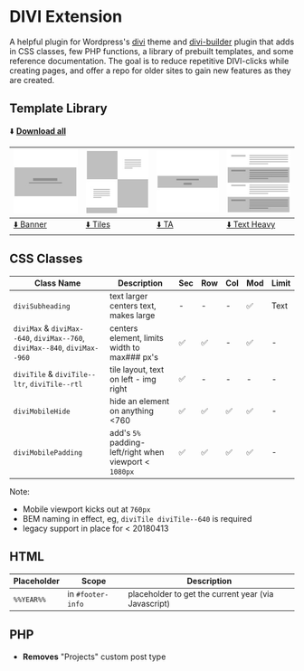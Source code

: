 # DIVI Extension

A helpful plugin for Wordpress's [divi](https://www.elegantthemes.com/gallery/divi/) theme and  [divi-builder](https://www.elegantthemes.com/plugins/divi-builder/) plugin that adds in CSS classes, few PHP functions, a library of prebuilt templates, and some reference documentation. The goal is to reduce repetitive DIVI-clicks while creating pages, and offer a repo for older sites to gain new features as they are created.

## Template Library

⬇️   **[Download all](#)**

| ![](https://raw.githubusercontent.com/davidsword/divi-extension/master/src/banner.jpg)  | ![](https://raw.githubusercontent.com/davidsword/divi-extension/master/src/tiles.jpg) | ![](https://raw.githubusercontent.com/davidsword/divi-extension/master/src/cta.jpg) | ![](https://raw.githubusercontent.com/davidsword/divi-extension/master/src/textheavy.jpg) |
| ------------- | ----- | ----- | ----- |
| [⬇️ Banner](#)  | [⬇️ Tiles](#) | [⬇️ TA](#) | [⬇️ Text Heavy](#) |

## CSS Classes

| Class Name  | Description | Sec | Row | Col | Mod | Limit |
| ------------- | ----- | ----- | ----- | ----- | ----- | ----- |
| `diviSubheading`  | text larger centers text, makes large | -  | - | -  | ✅  | Text |
| `diviMax` & `diviMax--640`, `diviMax--760`, `diviMax--840`, `diviMax--960`  | centers element, limits width to max### px's | ✅  | ✅ | -  | ✅  | - |
| `diviTile` & `diviTile--ltr`, `diviTile--rtl` | tile layout, text on left - img right | ✅  | - | -  | - | - |
| `diviMobileHide` | hide an element on anything <760 | ✅  | ✅  | ✅  | ✅  | -  |
| `diviMobilePadding`  | add's `5%` padding-left/right when viewport < `1080px` | ✅  | ✅  | ✅  | ✅  | - |

Note:

* Mobile viewport kicks out at `760px`
* BEM naming in effect, eg, `diviTile diviTile--640` is required
* legacy support in place for < 20180413

## HTML

| Placeholder  | Scope | Description |
| ------------- | --- | ----- |
| `%%YEAR%%`  | in `#footer-info` | placeholder to get the current year (via Javascript) |

## PHP

* **Removes** "Projects" custom post type
